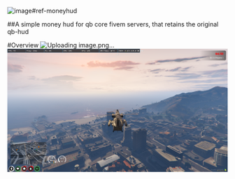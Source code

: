 <img width="1919" height="1079" alt="image" src="https://github.com/user-attachments/assets/9b11a470-50b5-48e3-ba16-1e774166b798" />#ref-moneyhud

##A simple money hud for qb core fivem servers, that retains the original qb-hud

#Overview
![Uploading image.png…](image1)
![Uploading image.png…](image2)



